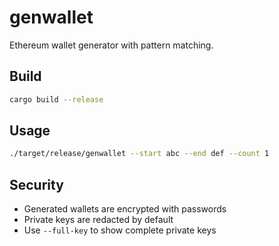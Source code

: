 # genwallet

Ethereum wallet generator with pattern matching.

## Build

```bash
cargo build --release
```

## Usage

```bash
./target/release/genwallet --start abc --end def --count 1
```

## Security

- Generated wallets are encrypted with passwords
- Private keys are redacted by default
- Use `--full-key` to show complete private keys 